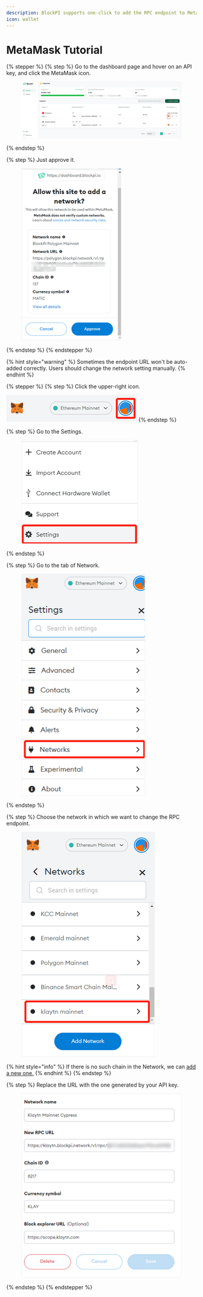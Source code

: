```yaml
---
description: BlockPI supports one-click to add the RPC endpoint to MetaMask.
icon: wallet
---
```


# MetaMask Tutorial

{% stepper %}
{% step %}
Go to the dashboard page and hover on an API key, and click the MetaMask icon.&#x20;

<figure><img src="../../.gitbook/assets/MetaMask Tutorial 1.png" alt=""><figcaption></figcaption></figure>
{% endstep %}

{% step %}
Just approve it.

<figure><img src="../../.gitbook/assets/MetaMask Tutorial 2.png" alt=""><figcaption></figcaption></figure>
{% endstep %}
{% endstepper %}

{% hint style="warning" %}
Sometimes the endpoint URL won't be auto-added correctly. Users should change the network setting manually.
{% endhint %}

{% stepper %}
{% step %}
Click the upper-right icon.

<img src="../../.gitbook/assets/MetaMask Tutorial 7.png" alt="" data-size="original">
{% endstep %}

{% step %}
Go to the Settings.

<figure><img src="../../.gitbook/assets/MetaMask Tutorial 3.png" alt=""><figcaption></figcaption></figure>
{% endstep %}

{% step %}
Go to the tab of Network.

<figure><img src="../../.gitbook/assets/MetaMask Tutorial 4.png" alt=""><figcaption></figcaption></figure>
{% endstep %}

{% step %}
Choose the network in which we want to change the RPC endpoint.

<figure><img src="../../.gitbook/assets/MetaMask Tutorial 5.png" alt=""><figcaption></figcaption></figure>

{% hint style="info" %}
If there is no such chain in the Network, we can [add a new one.](manually-add-network-in-metamask.md)
{% endhint %}
{% endstep %}

{% step %}
Replace the URL with the one generated by your API key.

<figure><img src="../../.gitbook/assets/MetaMask Tutorial 6.png" alt=""><figcaption></figcaption></figure>
{% endstep %}
{% endstepper %}

